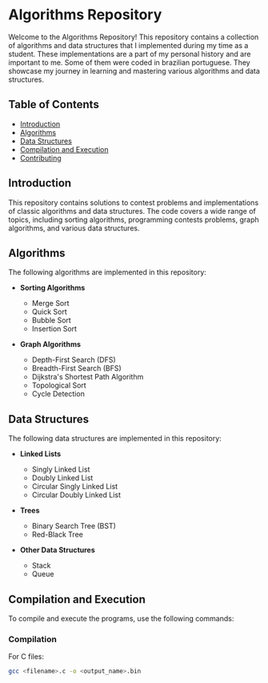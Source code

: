 # Algorithms Repository

Welcome to the Algorithms Repository! This repository contains a collection of algorithms and data structures that I implemented during my time as a student. These implementations are a part of my personal history and are important to me. Some of them were coded in brazilian portuguese. They showcase my journey in learning and mastering various algorithms and data structures.

## Table of Contents

- [Introduction](#introduction)
- [Algorithms](#algorithms)
- [Data Structures](#data-structures)
- [Compilation and Execution](#compilation-and-execution)
- [Contributing](#contributing)

## Introduction

This repository contains solutions to contest problems and implementations of classic algorithms and data structures. The code covers a wide range of topics, including sorting algorithms, programming contests problems, graph algorithms, and various data structures.

## Algorithms

The following algorithms are implemented in this repository:

- **Sorting Algorithms**
  - Merge Sort
  - Quick Sort
  - Bubble Sort
  - Insertion Sort

- **Graph Algorithms**
  - Depth-First Search (DFS)
  - Breadth-First Search (BFS)
  - Dijkstra's Shortest Path Algorithm
  - Topological Sort
  - Cycle Detection

## Data Structures

The following data structures are implemented in this repository:

- **Linked Lists**
  - Singly Linked List
  - Doubly Linked List
  - Circular Singly Linked List
  - Circular Doubly Linked List

- **Trees**
  - Binary Search Tree (BST)
  - Red-Black Tree

- **Other Data Structures**
  - Stack
  - Queue

## Compilation and Execution

To compile and execute the programs, use the following commands:

### Compilation

For C files:
```bash
gcc <filename>.c -o <output_name>.bin
```